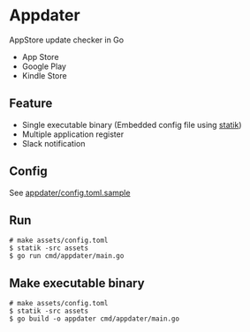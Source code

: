 # Appdater

AppStore update checker in Go

- App Store
- Google Play
- Kindle Store

## Feature

- Single executable binary (Embedded config file using [statik](https://github.com/rakyll/statik))
- Multiple application register
- Slack notification

## Config

See [appdater/config.toml.sample](https://github.com/shimastripe/appdater/blob/master/assets/config.toml.sample)

## Run

```
# make assets/config.toml
$ statik -src assets
$ go run cmd/appdater/main.go
```

## Make executable binary

```
# make assets/config.toml
$ statik -src assets
$ go build -o appdater cmd/appdater/main.go
```